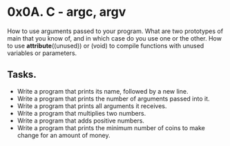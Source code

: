 # 0x0A. C - argc, argv
How to use arguments passed to your program.
What are two prototypes of main that you know of, and in which case do you use one or the other.
How to use __attribute__((unused)) or (void) to compile functions with unused variables or parameters.

## Tasks.
* Write a program that prints its name, followed by a new line.
* Write a program that prints the number of arguments passed into it.
* Write a program that prints all arguments it receives.
* Write a program that multiplies two numbers.
* Write a program that adds positive numbers.
* Write a program that prints the minimum number of coins to make change for an amount of money.